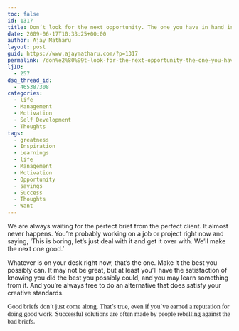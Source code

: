 ```yaml
---
toc: false
id: 1317
title: Don’t look for the next opportunity. The one you have in hand is the opportunity
date: 2009-06-17T10:33:25+00:00
author: Ajay Matharu
layout: post
guid: https://www.ajaymatharu.com/?p=1317
permalink: /don%e2%80%99t-look-for-the-next-opportunity-the-one-you-have-in-hand-is-the-opportunity/
ljID:
  - 257
dsq_thread_id:
  - 465387308
categories:
  - life
  - Management
  - Motivation
  - Self Development
  - Thoughts
tags:
  - greatness
  - Inspiration
  - Learnings
  - life
  - Management
  - Motivation
  - Opportunity
  - sayings
  - Success
  - Thoughts
  - Want
---
```

<p class="MsoNormal">
  We are always waiting for the perfect brief from the perfect client. It almost never happens. You’re probably working on a job or project right now and saying, ‘This is boring, let’s just deal with it and get it over with. We’ll make the next one good.’
</p>

<p class="MsoNormal">
  Whatever is on your desk right now, that’s the one. Make it the best you possibly can. It may not be great, but at least you’ll have the satisfaction of knowing you did the best you possibly could, and you may learn something from it. And you’re always free to do an alternative that does satisfy your creative standards.
</p>

<span style="font-size: 11pt; line-height: 115%; font-family: &quot;Calibri&quot;,&quot;sans-serif&quot;;">Good briefs don’t just come along. That’s true, even if you’ve earned a reputation for doing good work. Successful solutions are often made by people rebelling against the bad briefs.</span>

